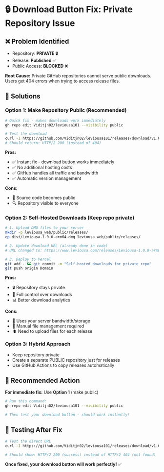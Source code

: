 # 🔒 Download Button Fix: Private Repository Issue

## ❌ Problem Identified
- Repository: **PRIVATE** 🔒
- Release: **Published** ✅ 
- Public Access: **BLOCKED** ❌

**Root Cause:** Private GitHub repositories cannot serve public downloads. Users get 404 errors when trying to access release files.

## 🚀 Solutions

### Option 1: Make Repository Public (Recommended)
```bash
# Quick fix - makes downloads work immediately
gh repo edit Viditjn02/leviousa101 --visibility public

# Test the download
curl -I https://github.com/Viditjn02/leviousa101/releases/download/v1.0.0/Leviousa-1.0.0-arm64.dmg
# Should return: HTTP/2 200 (instead of 404)
```

**Pros:**
- ✅ Instant fix - download button works immediately
- ✅ No additional hosting costs
- ✅ GitHub handles all traffic and bandwidth
- ✅ Automatic version management

**Cons:**
- 📖 Source code becomes public
- 🔍 Repository visible to everyone

### Option 2: Self-Hosted Downloads (Keep repo private)
```bash
# 1. Upload DMG files to your server
mkdir -p leviousa_web/public/releases/
cp dist/Leviousa-1.0.0-arm64.dmg leviousa_web/public/releases/

# 2. Update download URL (already done in code)
# URL changed to: https://www.leviousa.com/releases/Leviousa-1.0.0-arm64.dmg

# 3. Deploy to Vercel
git add . && git commit -m "Self-hosted downloads for private repo"
git push origin Domain
```

**Pros:**
- 🔒 Repository stays private
- 🎯 Full control over downloads
- 📊 Better download analytics

**Cons:**
- 💾 Uses your server bandwidth/storage
- 🔄 Manual file management required
- ⬆️ Need to upload files for each release

### Option 3: Hybrid Approach
- Keep repository private
- Create a separate PUBLIC repository just for releases
- Use GitHub Actions to copy releases automatically

## 🎯 Recommended Action

**For immediate fix:** Use **Option 1** (make public)

```bash
# Run this command:
gh repo edit Viditjn02/leviousa101 --visibility public

# Then test your download button - should work instantly!
```

## 🧪 Testing After Fix

```bash
# Test the direct URL
curl -I https://github.com/Viditjn02/leviousa101/releases/download/v1.0.0/Leviousa-1.0.0-arm64.dmg

# Should show: HTTP/2 200 (success) instead of HTTP/2 404 (not found)
```

**Once fixed, your download button will work perfectly!** ✅

